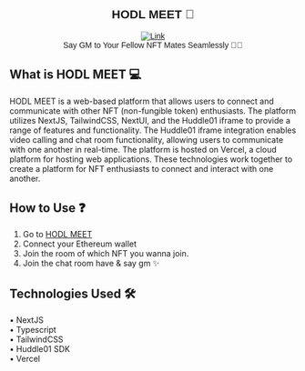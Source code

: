 <div align="center" style="font-family:'Montserrat', sans-serif;">
  
## HODL MEET 🎥

  [![Link](https://img.shields.io/badge/Website-Link-yellow)](https://hodl-meet.vercel.app/) <br/>
  Say GM to Your Fellow NFT Mates Seamlessly 🙋🏻
</div>

## What is HODL MEET 💻

HODL MEET is a web-based platform that allows users to connect and communicate with other NFT (non-fungible token) enthusiasts. The platform utilizes NextJS, TailwindCSS, NextUI, and the Huddle01 iframe to provide a range of features and functionality. The Huddle01 iframe integration enables video calling and chat room functionality, allowing users to communicate with one another in real-time. The platform is hosted on Vercel, a cloud platform for hosting web applications. These technologies work together to create a platform for NFT enthusiasts to connect and interact with one another.

## How to Use ❓

  1. Go to [HODL MEET](https://hodl-meet.vercel.app/)
  2. Connect your Ethereum wallet
  3. Join the room of which NFT you wanna join.
  4. Join the chat room have & say gm ✨

## Technologies Used 🛠

  • NextJS<br/>
  • Typescript<br/>
  • TailwindCSS<br/>
  • Huddle01 SDK<br/>
  • Vercel
